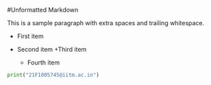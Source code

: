 #Unformatted Markdown

This is a sample paragraph with extra spaces and trailing whitespace.

- First item
- Second item
  +Third item

  - Fourth item

```py
print("21F1005745@iitm.ac.in")

```

